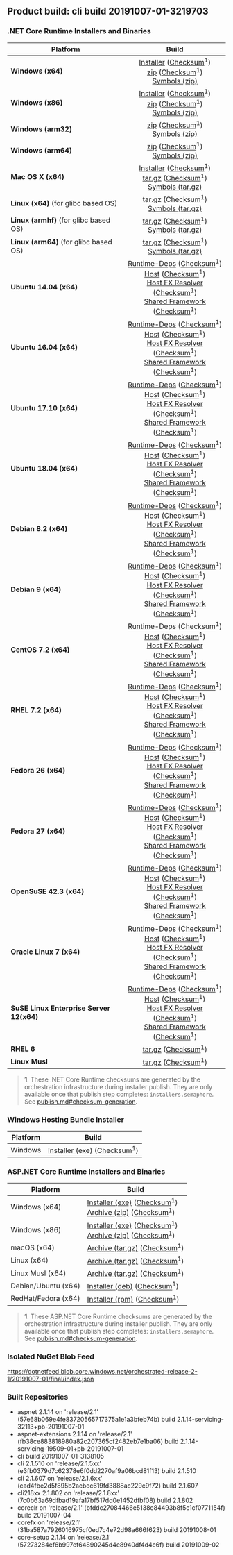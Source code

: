 ## Product build: cli build 20191007-01-3219703

### .NET Core Runtime Installers and Binaries

| Platform | Build |
|---------|:----------:|
| **Windows (x64)**                         | [Installer][win-x64-installer] ([Checksum][win-x64-installer-checksum]<sup>1</sup>)<br>[zip][win-x64-zip]   ([Checksum][win-x64-zip-checksum]<sup>1</sup>)<br>[Symbols (zip)][win-x64-symbols-zip]   |
| **Windows (x86)**                         | [Installer][win-x86-installer] ([Checksum][win-x86-installer-checksum]<sup>1</sup>)<br>[zip][win-x86-zip]   ([Checksum][win-x86-zip-checksum]<sup>1</sup>)<br>[Symbols (zip)][win-x86-symbols-zip]   |
| **Windows (arm32)**                       |                                                                                        [zip][win-arm-zip]   ([Checksum][win-arm-zip-checksum]<sup>1</sup>)<br>[Symbols (zip)][win-arm-symbols-zip]   |
| **Windows (arm64)**                       |                                                                                        [zip][win-arm64-zip] ([Checksum][win-arm64-zip-checksum]<sup>1</sup>)<br>[Symbols (zip)][win-arm64-symbols-zip] |
| **Mac OS X (x64)**                        | [Installer][osx-installer] ([Checksum][osx-installer-checksum]<sup>1</sup>)<br>[tar.gz][osx-targz]          ([Checksum][osx-targz-checksum]<sup>1</sup>)<br>[Symbols (tar.gz)][osx-symbols-targz]       |
| **Linux (x64)** (for glibc based OS)      |                                                                                        [tar.gz][linux-x64-targz] ([Checksum][linux-x64-targz-checksum]<sup>1</sup>)<br>[Symbols (tar.gz)][linux-x64-symbols-targz] |
| **Linux (armhf)** (for glibc based OS)    |                                                                                        [tar.gz][linux-arm-targz] ([Checksum][linux-arm-targz-checksum]<sup>1</sup>)<br>[Symbols (tar.gz)][linux-arm-symbols-targz] |
| **Linux (arm64)** (for glibc based OS)    |                                                                                        [tar.gz][linux-arm64-targz] ([Checksum][linux-arm64-targz-checksum]<sup>1</sup>)<br>[Symbols (tar.gz)][linux-arm64-symbols-targz] |
| **Ubuntu 14.04 (x64)**                    | [Runtime-Deps][ubuntu-14.04-runtime-deps] ([Checksum][ubuntu-14.04-runtime-deps-checksum]<sup>1</sup>)<br>[Host][deb-package-host] ([Checksum][deb-package-host-checksum]<sup>1</sup>)<br>[Host FX Resolver][deb-package-hostfxr] ([Checksum][deb-package-hostfxr-checksum]<sup>1</sup>)<br>[Shared Framework][deb-package-sharedfx] ([Checksum][deb-package-sharedfx-checksum]<sup>1</sup>)<br> |
| **Ubuntu 16.04 (x64)**                    | [Runtime-Deps][ubuntu-16.04-runtime-deps] ([Checksum][ubuntu-16.04-runtime-deps-checksum]<sup>1</sup>)<br>[Host][deb-package-host] ([Checksum][deb-package-host-checksum]<sup>1</sup>)<br>[Host FX Resolver][deb-package-hostfxr] ([Checksum][deb-package-hostfxr-checksum]<sup>1</sup>)<br>[Shared Framework][deb-package-sharedfx] ([Checksum][deb-package-sharedfx-checksum]<sup>1</sup>)<br> |
| **Ubuntu 17.10 (x64)**                    | [Runtime-Deps][ubuntu-17.10-runtime-deps] ([Checksum][ubuntu-17.10-runtime-deps-checksum]<sup>1</sup>)<br>[Host][deb-package-host] ([Checksum][deb-package-host-checksum]<sup>1</sup>)<br>[Host FX Resolver][deb-package-hostfxr] ([Checksum][deb-package-hostfxr-checksum]<sup>1</sup>)<br>[Shared Framework][deb-package-sharedfx] ([Checksum][deb-package-sharedfx-checksum]<sup>1</sup>)<br> |
| **Ubuntu 18.04 (x64)**                    | [Runtime-Deps][ubuntu-18.04-runtime-deps] ([Checksum][ubuntu-18.04-runtime-deps-checksum]<sup>1</sup>)<br>[Host][deb-package-host] ([Checksum][deb-package-host-checksum]<sup>1</sup>)<br>[Host FX Resolver][deb-package-hostfxr] ([Checksum][deb-package-hostfxr-checksum]<sup>1</sup>)<br>[Shared Framework][deb-package-sharedfx] ([Checksum][deb-package-sharedfx-checksum]<sup>1</sup>)<br> |
| **Debian 8.2 (x64)**                      | [Runtime-Deps][debian-8.2-runtime-deps]   ([Checksum][debian-8.2-runtime-deps-checksum]<sup>1</sup>)<br>[Host][deb-package-host] ([Checksum][deb-package-host-checksum]<sup>1</sup>)<br>[Host FX Resolver][deb-package-hostfxr] ([Checksum][deb-package-hostfxr-checksum]<sup>1</sup>)<br>[Shared Framework][deb-package-sharedfx] ([Checksum][deb-package-sharedfx-checksum]<sup>1</sup>)<br> |
| **Debian 9 (x64)**                        | [Runtime-Deps][debian-9-runtime-deps]     ([Checksum][debian-9-runtime-deps-checksum]<sup>1</sup>)<br>[Host][deb-package-host] ([Checksum][deb-package-host-checksum]<sup>1</sup>)<br>[Host FX Resolver][deb-package-hostfxr] ([Checksum][deb-package-hostfxr-checksum]<sup>1</sup>)<br>[Shared Framework][deb-package-sharedfx] ([Checksum][deb-package-sharedfx-checksum]<sup>1</sup>)<br> |
| **CentOS 7.2 (x64)**                      | [Runtime-Deps][centos-7-runtime-deps]      ([Checksum][centos-7-runtime-deps-checksum]<sup>1</sup>)<br>[Host][rpm-package-host] ([Checksum][rpm-package-host-checksum]<sup>1</sup>)<br>[Host FX Resolver][rpm-package-hostfxr]       ([Checksum][rpm-package-hostfxr-checksum]<sup>1</sup>)<br>[Shared Framework][rpm-package-sharedfx]       ([Checksum][rpm-package-sharedfx-checksum]<sup>1</sup>)<br> |
| **RHEL 7.2 (x64)**                        | [Runtime-Deps][rhel-7-runtime-deps]        ([Checksum][rhel-7-runtime-deps-checksum]<sup>1</sup>)<br>[Host][rpm-package-host] ([Checksum][rpm-package-host-checksum]<sup>1</sup>)<br>[Host FX Resolver][rpm-package-hostfxr]       ([Checksum][rpm-package-hostfxr-checksum]<sup>1</sup>)<br>[Shared Framework][rpm-package-sharedfx]       ([Checksum][rpm-package-sharedfx-checksum]<sup>1</sup>)<br> |
| **Fedora 26 (x64)**                       | [Runtime-Deps][fedora-26-runtime-deps]     ([Checksum][fedora-26-runtime-deps-checksum]<sup>1</sup>)<br>[Host][rpm-package-host] ([Checksum][rpm-package-host-checksum]<sup>1</sup>)<br>[Host FX Resolver][rpm-package-hostfxr]       ([Checksum][rpm-package-hostfxr-checksum]<sup>1</sup>)<br>[Shared Framework][rpm-package-sharedfx]       ([Checksum][rpm-package-sharedfx-checksum]<sup>1</sup>)<br> |
| **Fedora 27 (x64)**                       | [Runtime-Deps][fedora-27-runtime-deps]     ([Checksum][fedora-27-runtime-deps-checksum]<sup>1</sup>)<br>[Host][rpm-package-host] ([Checksum][rpm-package-host-checksum]<sup>1</sup>)<br>[Host FX Resolver][rpm-package-hostfxr]       ([Checksum][rpm-package-hostfxr-checksum]<sup>1</sup>)<br>[Shared Framework][rpm-package-sharedfx]       ([Checksum][rpm-package-sharedfx-checksum]<sup>1</sup>)<br> |
| **OpenSuSE 42.3 (x64)**                   | [Runtime-Deps][opensuse-42-runtime-deps]  ([Checksum][opensuse-42-runtime-deps-checksum]<sup>1</sup>)<br>[Host][rpm-package-host] ([Checksum][rpm-package-host-checksum]<sup>1</sup>)<br>[Host FX Resolver][rpm-package-hostfxr]       ([Checksum][rpm-package-hostfxr-checksum]<sup>1</sup>)<br>[Shared Framework][rpm-package-sharedfx]       ([Checksum][rpm-package-sharedfx-checksum]<sup>1</sup>)<br> |
| **Oracle Linux 7 (x64)**                  | [Runtime-Deps][oraclelinux-7-runtime-deps] ([Checksum][oraclelinux-7-runtime-deps-checksum]<sup>1</sup>)<br>[Host][rpm-package-host] ([Checksum][rpm-package-host-checksum]<sup>1</sup>)<br>[Host FX Resolver][rpm-package-hostfxr]       ([Checksum][rpm-package-hostfxr-checksum]<sup>1</sup>)<br>[Shared Framework][rpm-package-sharedfx]       ([Checksum][rpm-package-sharedfx-checksum]<sup>1</sup>)<br> |
| **SuSE Linux Enterprise Server 12(x64)**  | [Runtime-Deps][sles-12-runtime-deps] ([Checksum][sles-12-runtime-deps-checksum]<sup>1</sup>)<br>[Host][rpm-package-host] ([Checksum][rpm-package-host-checksum]<sup>1</sup>)<br>[Host FX Resolver][rpm-package-hostfxr]       ([Checksum][rpm-package-hostfxr-checksum]<sup>1</sup>)<br>[Shared Framework][rpm-package-sharedfx]       ([Checksum][rpm-package-sharedfx-checksum]<sup>1</sup>)<br> |
| **RHEL 6**                                |                                                                                        [tar.gz][rhel-6-targz]                    ([Checksum][rhel-6-targz-checksum]<sup>1</sup>)|
| **Linux Musl**                            |                                                                                        [tar.gz][musl-x64-targz]                ([Checksum][musl-x64-targz-checksum]<sup>1</sup>)|

[win-x64-installer]: https://dotnetfeed.blob.core.windows.net/orchestrated-release-2-1/20191007-01/final/assets/Runtime/2.1.14/dotnet-runtime-2.1.14-win-x64.exe
[win-x64-installer-checksum]: https://dotnetclichecksums.blob.core.windows.net/dotnet/Runtime/2.1.14/dotnet-runtime-2.1.14-win-x64.exe.sha512
[win-x64-zip]: https://dotnetfeed.blob.core.windows.net/orchestrated-release-2-1/20191007-01/final/assets/Runtime/2.1.14/dotnet-runtime-2.1.14-win-x64.zip
[win-x64-zip-checksum]: https://dotnetclichecksums.blob.core.windows.net/dotnet/Runtime/2.1.14/dotnet-runtime-2.1.14-win-x64.zip.sha512
[win-x64-symbols-zip]: https://dotnetfeed.blob.core.windows.net/orchestrated-release-2-1/20191007-01/final/assets/Runtime/2.1.14/dotnet-runtime-symbols-2.1.14-win-x64.zip

[win-x86-installer]: https://dotnetfeed.blob.core.windows.net/orchestrated-release-2-1/20191007-01/final/assets/Runtime/2.1.14/dotnet-runtime-2.1.14-win-x86.exe
[win-x86-installer-checksum]: https://dotnetclichecksums.blob.core.windows.net/dotnet/Runtime/2.1.14/dotnet-runtime-2.1.14-win-x86.exe.sha512
[win-x86-zip]: https://dotnetfeed.blob.core.windows.net/orchestrated-release-2-1/20191007-01/final/assets/Runtime/2.1.14/dotnet-runtime-2.1.14-win-x86.zip
[win-x86-zip-checksum]: https://dotnetclichecksums.blob.core.windows.net/dotnet/Runtime/2.1.14/dotnet-runtime-2.1.14-win-x86.zip.sha512
[win-x86-symbols-zip]: https://dotnetfeed.blob.core.windows.net/orchestrated-release-2-1/20191007-01/final/assets/Runtime/2.1.14/dotnet-runtime-symbols-2.1.14-win-x86.zip

[win-arm-zip]: https://dotnetfeed.blob.core.windows.net/orchestrated-release-2-1/20191007-01/final/assets/Runtime/2.1.14/dotnet-runtime-2.1.14-win-arm.zip
[win-arm-zip-checksum]: https://dotnetclichecksums.blob.core.windows.net/dotnet/Runtime/2.1.14/dotnet-runtime-2.1.14-win-arm.zip.sha512
[win-arm-symbols-zip]: https://dotnetfeed.blob.core.windows.net/orchestrated-release-2-1/20191007-01/final/assets/Runtime/2.1.14/dotnet-runtime-symbols-2.1.14-win-arm.zip

[win-arm64-zip]: https://dotnetfeed.blob.core.windows.net/orchestrated-release-2-1/20191007-01/final/assets/Runtime/2.1.14/dotnet-runtime-2.1.14-win-arm64.zip
[win-arm64-zip-checksum]: https://dotnetclichecksums.blob.core.windows.net/dotnet/Runtime/2.1.14/dotnet-runtime-2.1.14-win-arm64.zip.sha512
[win-arm64-symbols-zip]: https://dotnetfeed.blob.core.windows.net/orchestrated-release-2-1/20191007-01/final/assets/Runtime/2.1.14/dotnet-runtime-symbols-2.1.14-win-arm64.zip

[osx-installer]: https://dotnetfeed.blob.core.windows.net/orchestrated-release-2-1/20191007-01/final/assets/Runtime/2.1.14/dotnet-runtime-2.1.14-osx-x64.pkg
[osx-installer-checksum]: https://dotnetclichecksums.blob.core.windows.net/dotnet/Runtime/2.1.14/dotnet-runtime-2.1.14-osx-x64.pkg.sha512
[osx-targz]: https://dotnetfeed.blob.core.windows.net/orchestrated-release-2-1/20191007-01/final/assets/Runtime/2.1.14/dotnet-runtime-2.1.14-osx-x64.tar.gz
[osx-targz-checksum]: https://dotnetclichecksums.blob.core.windows.net/dotnet/Runtime/2.1.14/dotnet-runtime-2.1.14-osx-x64.tar.gz.sha512
[osx-symbols-targz]: https://dotnetfeed.blob.core.windows.net/orchestrated-release-2-1/20191007-01/final/assets/Runtime/2.1.14/dotnet-runtime-symbols-2.1.14-osx-x64.tar.gz

[linux-x64-targz]: https://dotnetfeed.blob.core.windows.net/orchestrated-release-2-1/20191007-01/final/assets/Runtime/2.1.14/dotnet-runtime-2.1.14-linux-x64.tar.gz
[linux-x64-targz-checksum]: https://dotnetclichecksums.blob.core.windows.net/dotnet/Runtime/2.1.14/dotnet-runtime-2.1.14-linux-x64.tar.gz.sha512
[linux-x64-symbols-targz]: https://dotnetfeed.blob.core.windows.net/orchestrated-release-2-1/20191007-01/final/assets/Runtime/2.1.14/dotnet-runtime-symbols-2.1.14-linux-x64.tar.gz
[linux-arm-targz]: https://dotnetfeed.blob.core.windows.net/orchestrated-release-2-1/20191007-01/final/assets/Runtime/2.1.14/dotnet-runtime-2.1.14-linux-arm.tar.gz
[linux-arm-targz-checksum]: https://dotnetclichecksums.blob.core.windows.net/dotnet/Runtime/2.1.14/dotnet-runtime-2.1.14-linux-arm.tar.gz.sha512
[linux-arm-symbols-targz]: https://dotnetfeed.blob.core.windows.net/orchestrated-release-2-1/20191007-01/final/assets/Runtime/2.1.14/dotnet-runtime-symbols-2.1.14-linux-arm.tar.gz
[linux-arm64-targz]: https://dotnetfeed.blob.core.windows.net/orchestrated-release-2-1/20191007-01/final/assets/Runtime/2.1.14/dotnet-runtime-2.1.14-linux-arm64.tar.gz
[linux-arm64-targz-checksum]: https://dotnetclichecksums.blob.core.windows.net/dotnet/Runtime/2.1.14/dotnet-runtime-2.1.14-linux-arm64.tar.gz.sha512
[linux-arm64-symbols-targz]: https://dotnetfeed.blob.core.windows.net/orchestrated-release-2-1/20191007-01/final/assets/Runtime/2.1.14/dotnet-runtime-symbols-2.1.14-linux-arm64.tar.gz

[ubuntu-14.04-runtime-deps]: https://dotnetfeed.blob.core.windows.net/orchestrated-release-2-1/20191007-01/final/assets/Runtime/2.1.14/dotnet-runtime-deps-2.1.14-ubuntu.14.04-x64.deb
[ubuntu-14.04-runtime-deps-checksum]: https://dotnetclichecksums.blob.core.windows.net/dotnet/Runtime/2.1.14/dotnet-runtime-deps-2.1.14-ubuntu.14.04-x64.deb.sha512

[ubuntu-16.04-runtime-deps]: https://dotnetfeed.blob.core.windows.net/orchestrated-release-2-1/20191007-01/final/assets/Runtime/2.1.14/dotnet-runtime-deps-2.1.14-ubuntu.16.04-x64.deb
[ubuntu-16.04-runtime-deps-checksum]: https://dotnetclichecksums.blob.core.windows.net/dotnet/Runtime/2.1.14/dotnet-runtime-deps-2.1.14-ubuntu.16.04-x64.deb.sha512

[ubuntu-17.10-runtime-deps]: https://dotnetfeed.blob.core.windows.net/orchestrated-release-2-1/20191007-01/final/assets/Runtime/2.1.14/dotnet-runtime-deps-2.1.14-ubuntu.17.10-x64.deb
[ubuntu-17.10-runtime-deps-checksum]: https://dotnetclichecksums.blob.core.windows.net/dotnet/Runtime/2.1.14/dotnet-runtime-deps-2.1.14-ubuntu.17.10-x64.deb.sha512

[ubuntu-18.04-runtime-deps]: https://dotnetfeed.blob.core.windows.net/orchestrated-release-2-1/20191007-01/final/assets/Runtime/2.1.14/dotnet-runtime-deps-2.1.14-ubuntu.18.04-x64.deb
[ubuntu-18.04-runtime-deps-checksum]: https://dotnetclichecksums.blob.core.windows.net/dotnet/Runtime/2.1.14/dotnet-runtime-deps-2.1.14-ubuntu.18.04-x64.deb.sha512

[debian-8.2-runtime-deps]: https://dotnetfeed.blob.core.windows.net/orchestrated-release-2-1/20191007-01/final/assets/Runtime/2.1.14/dotnet-runtime-deps-2.1.14-debian.8-x64.deb
[debian-8.2-runtime-deps-checksum]: https://dotnetclichecksums.blob.core.windows.net/dotnet/Runtime/2.1.14/dotnet-runtime-deps-2.1.14-debian.8-x64.deb.sha512

[debian-9-runtime-deps]: https://dotnetfeed.blob.core.windows.net/orchestrated-release-2-1/20191007-01/final/assets/Runtime/2.1.14/dotnet-runtime-deps-2.1.14-debian.9-x64.deb
[debian-9-runtime-deps-checksum]: https://dotnetclichecksums.blob.core.windows.net/dotnet/Runtime/2.1.14/dotnet-runtime-deps-2.1.14-debian.9-x64.deb.sha512

[centos-7-runtime-deps]: https://dotnetfeed.blob.core.windows.net/orchestrated-release-2-1/20191007-01/final/assets/Runtime/2.1.14/dotnet-runtime-deps-2.1.14-centos.7-x64.rpm
[centos-7-runtime-deps-checksum]: https://dotnetclichecksums.blob.core.windows.net/dotnet/Runtime/2.1.14/dotnet-runtime-deps-2.1.14-centos.7-x64.rpm.sha512

[rhel-7-runtime-deps]: https://dotnetfeed.blob.core.windows.net/orchestrated-release-2-1/20191007-01/final/assets/Runtime/2.1.14/dotnet-runtime-deps-2.1.14-rhel.7-x64.rpm
[rhel-7-runtime-deps-checksum]: https://dotnetclichecksums.blob.core.windows.net/dotnet/Runtime/2.1.14/dotnet-runtime-deps-2.1.14-rhel.7-x64.rpm.sha512

[fedora-26-runtime-deps]: https://dotnetfeed.blob.core.windows.net/orchestrated-release-2-1/20191007-01/final/assets/Runtime/2.1.14/dotnet-runtime-deps-2.1.14-fedora.26-x64.rpm
[fedora-26-runtime-deps-checksum]: https://dotnetclichecksums.blob.core.windows.net/dotnet/Runtime/2.1.14/dotnet-runtime-deps-2.1.14-fedora.26-x64.rpm.sha512

[fedora-27-runtime-deps]: https://dotnetfeed.blob.core.windows.net/orchestrated-release-2-1/20191007-01/final/assets/Runtime/2.1.14/dotnet-runtime-deps-2.1.14-fedora.27-x64.rpm
[fedora-27-runtime-deps-checksum]: https://dotnetclichecksums.blob.core.windows.net/dotnet/Runtime/2.1.14/dotnet-runtime-deps-2.1.14-fedora.27-x64.rpm.sha512

[opensuse-42-runtime-deps]: https://dotnetfeed.blob.core.windows.net/orchestrated-release-2-1/20191007-01/final/assets/Runtime/2.1.14/dotnet-runtime-deps-2.1.14-opensuse.42-x64.rpm
[opensuse-42-runtime-deps-checksum]: https://dotnetclichecksums.blob.core.windows.net/dotnet/Runtime/2.1.14/dotnet-runtime-deps-2.1.14-opensuse.42-x64.rpm.sha512

[oraclelinux-7-runtime-deps]: https://dotnetfeed.blob.core.windows.net/orchestrated-release-2-1/20191007-01/final/assets/Runtime/2.1.14/dotnet-runtime-deps-2.1.14-oraclelinux.7-x64.rpm
[oraclelinux-7-runtime-deps-checksum]: https://dotnetclichecksums.blob.core.windows.net/dotnet/Runtime/2.1.14/dotnet-runtime-deps-2.1.14-oraclelinux.7-x64.rpm.sha512

[sles-12-runtime-deps]: https://dotnetfeed.blob.core.windows.net/orchestrated-release-2-1/20191007-01/final/assets/Runtime/2.1.14/dotnet-runtime-deps-2.1.14-sles.12-x64.rpm
[sles-12-runtime-deps-checksum]: https://dotnetclichecksums.blob.core.windows.net/dotnet/Runtime/2.1.14/dotnet-runtime-deps-2.1.14-sles.12-x64.rpm.sha512

[deb-package-host]: https://dotnetfeed.blob.core.windows.net/orchestrated-release-2-1/20191007-01/final/assets/Runtime/2.1.14/dotnet-host-2.1.14-x64.deb
[deb-package-host-checksum]: https://dotnetclichecksums.blob.core.windows.net/dotnet/Runtime/2.1.14/dotnet-host-2.1.14-x64.deb.sha512
[deb-package-hostfxr]: https://dotnetfeed.blob.core.windows.net/orchestrated-release-2-1/20191007-01/final/assets/Runtime/2.1.14/dotnet-hostfxr-2.1.14-x64.deb
[deb-package-hostfxr-checksum]: https://dotnetclichecksums.blob.core.windows.net/dotnet/Runtime/2.1.14/dotnet-hostfxr-2.1.14-x64.deb.sha512
[deb-package-sharedfx]: https://dotnetfeed.blob.core.windows.net/orchestrated-release-2-1/20191007-01/final/assets/Runtime/2.1.14/dotnet-runtime-2.1.14-x64.deb
[deb-package-sharedfx-checksum]: https://dotnetclichecksums.blob.core.windows.net/dotnet/Runtime/2.1.14/dotnet-runtime-2.1.14-x64.deb.sha512

[rpm-package-host]: https://dotnetfeed.blob.core.windows.net/orchestrated-release-2-1/20191007-01/final/assets/Runtime/2.1.14/dotnet-host-2.1.14-x64.rpm
[rpm-package-host-checksum]: https://dotnetclichecksums.blob.core.windows.net/dotnet/Runtime/2.1.14/dotnet-host-2.1.14-x64.rpm.sha512
[rpm-package-hostfxr]: https://dotnetfeed.blob.core.windows.net/orchestrated-release-2-1/20191007-01/final/assets/Runtime/2.1.14/dotnet-hostfxr-2.1.14-x64.rpm
[rpm-package-hostfxr-checksum]: https://dotnetclichecksums.blob.core.windows.net/dotnet/Runtime/2.1.14/dotnet-hostfxr-2.1.14-x64.rpm.sha512
[rpm-package-sharedfx]: https://dotnetfeed.blob.core.windows.net/orchestrated-release-2-1/20191007-01/final/assets/Runtime/2.1.14/dotnet-runtime-2.1.14-x64.rpm
[rpm-package-sharedfx-checksum]: https://dotnetclichecksums.blob.core.windows.net/dotnet/Runtime/2.1.14/dotnet-runtime-2.1.14-x64.rpm.sha512

[rhel-6-targz]: https://dotnetfeed.blob.core.windows.net/orchestrated-release-2-1/20191007-01/final/assets/Runtime/2.1.14/dotnet-runtime-2.1.14-rhel.6-x64.tar.gz
[rhel-6-targz-checksum]: https://dotnetclichecksums.blob.core.windows.net/dotnet/Runtime/2.1.14/dotnet-runtime-2.1.14-rhel.6-x64.tar.gz.sha512

[musl-x64-targz]: https://dotnetfeed.blob.core.windows.net/orchestrated-release-2-1/20191007-01/final/assets/Runtime/2.1.14/dotnet-runtime-2.1.14-linux-musl-x64.tar.gz
[musl-x64-targz-checksum]: https://dotnetclichecksums.blob.core.windows.net/dotnet/Runtime/2.1.14/dotnet-runtime-2.1.14-linux-musl-x64.tar.gz.sha512

> **1**: These .NET Core Runtime checksums are generated by the orchestration infrastructure during installer publish. They are only available once that publish step completes: `installers.semaphore`. See [publish.md#checksum-generation](https://github.com/dotnet/core-eng/blob/master/Documentation/Orchestrated-Build/Api/publish.md#checksum-generation).


### Windows Hosting Bundle Installer

Platform              | Build
----------------------|---------------------
Windows               | [Installer (exe)][dotnet-hosting-win-exe] ([Checksum][dotnet-hosting-win-exe-checksum]<sup>1</sup>)

[dotnet-hosting-win-exe]: https://dotnetfeed.blob.core.windows.net/orchestrated-release-2-1/20191007-01/final/assets/aspnetcore/Runtime/2.1.14/dotnet-hosting-2.1.14-win.exe
[dotnet-hosting-win-exe-checksum]: https://dotnetclichecksums.blob.core.windows.net/dotnet/aspnetcore/Runtime/2.1.14/dotnet-hosting-2.1.14-win.exe.sha512


### ASP.NET Core Runtime Installers and Binaries

Platform              | Build
----------------------|---------------------
Windows (x64)         | [Installer (exe)][aspnetcore-win-x64-exe] ([Checksum][aspnetcore-win-x64-exe-checksum]<sup>1</sup>)<br>[Archive (zip)][aspnetcore-win-x64-zip] ([Checksum][aspnetcore-win-x64-zip-checksum]<sup>1</sup>)
Windows (x86)         | [Installer (exe)][aspnetcore-win-x86-exe] ([Checksum][aspnetcore-win-x86-exe-checksum]<sup>1</sup>)<br>[Archive (zip)][aspnetcore-win-x86-zip] ([Checksum][aspnetcore-win-x86-zip-checksum]<sup>1</sup>)
macOS (x64)           | [Archive (tar.gz)][aspnetcore-osx-x64-tar] ([Checksum][aspnetcore-osx-x64-tar-checksum]<sup>1</sup>)
Linux (x64)           | [Archive (tar.gz)][aspnetcore-linux-x64-tar] ([Checksum][aspnetcore-linux-x64-tar-checksum]<sup>1</sup>)
Linux Musl (x64)      | [Archive (tar.gz)][aspnetcore-linux-musl-x64-tar] ([Checksum][aspnetcore-linux-musl-x64-tar-checksum]<sup>1</sup>)
Debian/Ubuntu (x64)   | [Installer (deb)][aspnetcore-debian-x64-deb] ([Checksum][aspnetcore-debian-x64-deb-checksum]<sup>1</sup>)
RedHat/Fedora (x64)   | [Installer (rpm)][aspnetcore-redhat-x64-rpm] ([Checksum][aspnetcore-redhat-x64-rpm-checksum]<sup>1</sup>)

[aspnetcore-win-x64-zip]: https://dotnetfeed.blob.core.windows.net/orchestrated-release-2-1/20191007-01/final/assets/aspnetcore/Runtime/2.1.14/aspnetcore-runtime-2.1.14-win-x64.zip
[aspnetcore-win-x64-zip-checksum]: https://dotnetclichecksums.blob.core.windows.net/dotnet/aspnetcore/Runtime/2.1.14/aspnetcore-runtime-2.1.14-win-x64.zip.sha512
[aspnetcore-win-x64-exe]: https://dotnetfeed.blob.core.windows.net/orchestrated-release-2-1/20191007-01/final/assets/aspnetcore/Runtime/2.1.14/aspnetcore-runtime-2.1.14-win-x64.exe
[aspnetcore-win-x64-exe-checksum]: https://dotnetclichecksums.blob.core.windows.net/dotnet/aspnetcore/Runtime/2.1.14/aspnetcore-runtime-2.1.14-win-x64.exe.sha512

[aspnetcore-win-x86-zip]: https://dotnetfeed.blob.core.windows.net/orchestrated-release-2-1/20191007-01/final/assets/aspnetcore/Runtime/2.1.14/aspnetcore-runtime-2.1.14-win-x86.zip
[aspnetcore-win-x86-zip-checksum]: https://dotnetclichecksums.blob.core.windows.net/dotnet/aspnetcore/Runtime/2.1.14/aspnetcore-runtime-2.1.14-win-x86.zip.sha512
[aspnetcore-win-x86-exe]: https://dotnetfeed.blob.core.windows.net/orchestrated-release-2-1/20191007-01/final/assets/aspnetcore/Runtime/2.1.14/aspnetcore-runtime-2.1.14-win-x86.exe
[aspnetcore-win-x86-exe-checksum]: https://dotnetclichecksums.blob.core.windows.net/dotnet/aspnetcore/Runtime/2.1.14/aspnetcore-runtime-2.1.14-win-x86.exe.sha512

[aspnetcore-linux-x64-tar]: https://dotnetfeed.blob.core.windows.net/orchestrated-release-2-1/20191007-01/final/assets/aspnetcore/Runtime/2.1.14/aspnetcore-runtime-2.1.14-linux-x64.tar.gz
[aspnetcore-linux-x64-tar-checksum]: https://dotnetclichecksums.blob.core.windows.net/dotnet/aspnetcore/Runtime/2.1.14/aspnetcore-runtime-2.1.14-linux-x64.tar.gz.sha512

[aspnetcore-linux-musl-x64-tar]: https://dotnetfeed.blob.core.windows.net/orchestrated-release-2-1/20191007-01/final/assets/aspnetcore/Runtime/2.1.14/aspnetcore-runtime-2.1.14-linux-musl-x64.tar.gz
[aspnetcore-linux-musl-x64-tar-checksum]: https://dotnetclichecksums.blob.core.windows.net/dotnet/aspnetcore/Runtime/2.1.14/aspnetcore-runtime-2.1.14-linux-musl-x64.tar.gz.sha512

[aspnetcore-osx-x64-tar]: https://dotnetfeed.blob.core.windows.net/orchestrated-release-2-1/20191007-01/final/assets/aspnetcore/Runtime/2.1.14/aspnetcore-runtime-2.1.14-osx-x64.tar.gz
[aspnetcore-osx-x64-tar-checksum]: https://dotnetclichecksums.blob.core.windows.net/dotnet/aspnetcore/Runtime/2.1.14/aspnetcore-runtime-2.1.14-osx-x64.tar.gz.sha512

[aspnetcore-debian-x64-deb]: https://dotnetfeed.blob.core.windows.net/orchestrated-release-2-1/20191007-01/final/assets/aspnetcore/Runtime/2.1.14/aspnetcore-runtime-2.1.14-x64.deb
[aspnetcore-debian-x64-deb-checksum]: https://dotnetclichecksums.blob.core.windows.net/dotnet/aspnetcore/Runtime/2.1.14/aspnetcore-runtime-2.1.14-x64.deb.sha512

[aspnetcore-redhat-x64-rpm]: https://dotnetfeed.blob.core.windows.net/orchestrated-release-2-1/20191007-01/final/assets/aspnetcore/Runtime/2.1.14/aspnetcore-runtime-2.1.14-x64.rpm
[aspnetcore-redhat-x64-rpm-checksum]: https://dotnetclichecksums.blob.core.windows.net/dotnet/aspnetcore/Runtime/2.1.14/aspnetcore-runtime-2.1.14-x64.rpm.sha512

> **1**: These ASP.NET Core Runtime checksums are generated by the orchestration infrastructure during installer publish. They are only available once that publish step completes: `installers.semaphore`. See [publish.md#checksum-generation](https://github.com/dotnet/core-eng/blob/master/Documentation/Orchestrated-Build/Api/publish.md#checksum-generation).


### Isolated NuGet Blob Feed
https://dotnetfeed.blob.core.windows.net/orchestrated-release-2-1/20191007-01/final/index.json

### Built Repositories
 * aspnet 2.1.14 on 'release/2.1' (57e68b069e4fe83720565717375a1e1a3bfeb74b) build 2.1.14-servicing-32113+pb-20191007-01
 * aspnet-extensions 2.1.14 on 'release/2.1' (fb38ce883818980a82c207365cf2482eb7e1ba06) build 2.1.14-servicing-19509-01+pb-20191007-01
 * cli build 20191007-01-3138105
 * cli 2.1.510 on 'release/2.1.5xx' (e3fb0379d7c62378e6f0dd2270af9a06bcd81f13) build 2.1.510
 * cli 2.1.607 on 'release/2.1.6xx' (cad4fbe2d5f895b2acbec619fd3888ac229c9f72) build 2.1.607
 * cli218xx 2.1.802 on 'release/2.1.8xx' (7c0b63a69dfbad19afa17bf517dd0e1452dfbf08) build 2.1.802
 * coreclr on 'release/2.1' (bfddc27084466e5138e84493b8f5c1cf0771154f) build 20191007-04
 * corefx on 'release/2.1' (31ba587a7926016975cf0ed7c4e72d98a666f623) build 20191008-01
 * core-setup 2.1.14 on 'release/2.1' (57273284ef6b997ef64890245d4e8940df4d4c6f) build 20191009-02

